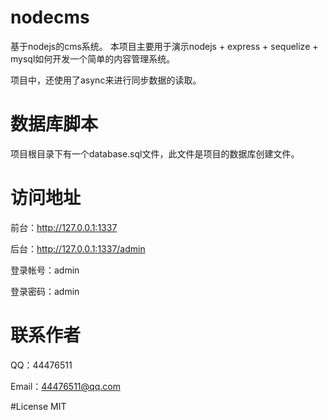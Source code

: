 # nodecms
基于nodejs的cms系统。
本项目主要用于演示nodejs + express + sequelize + mysql如何开发一个简单的内容管理系统。

项目中，还使用了async来进行同步数据的读取。

# 数据库脚本
项目根目录下有一个database.sql文件，此文件是项目的数据库创建文件。

# 访问地址
前台：http://127.0.0.1:1337

后台：http://127.0.0.1:1337/admin

登录帐号：admin

登录密码：admin


# 联系作者
QQ：44476511

Email：[44476511@qq.com](mailto:44476511@qq.com)

#License
MIT
